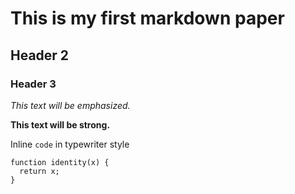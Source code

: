# This is my first markdown paper

## Header 2

### Header 3

*This text will be emphasized.*

**This text will be strong.**

Inline `code` in typewriter style


    function identity(x) {
      return x;
    }